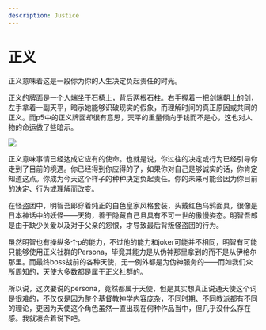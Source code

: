 ```yaml
---
description: Justice
---
```


# 正义

正义意味着这是一段你为你的人生决定负起责任的时光。

正义的牌面是一个人端坐于石椅上，背后两根石柱。右手握着一把剑端朝上的剑，左手拿着一副天平，暗示她能够识破现实的假象，而理解时间的真正原因或共同的正义。而p5中的正义牌面却很有意思，天平的重量倾向于钱而不是心，这也对人物的命运做了些暗示。

![](https://pic1.zhimg.com/80/v2-d1ba7c2cf555abd4f36fc35859e3e4b8_720w.jpg)

正义意味事情已经达成它应有的使命。也就是说，你过往的决定或行为已经引导你走到了目前的境遇。你已经得到你应得的了，如果你对自己是够诚实的话，你肯定知道这点。你成为今天这个样子的种种决定负起责任。你的未来可能会因为你目前的决定、行为或理解而改变。

在怪盗团中，明智吾郎穿着纯正的白色皇家风格套装，头戴红色乌鸦面具，很像是日本神话中的妖怪——天狗，善于隐藏自己且具有不可一世的傲慢姿态。明智吾郎是由于缺少关爱以及对于父亲的怨恨，才导致最后背叛怪盗团的行为。

虽然明智也有操纵多个p的能力，不过他的能力和joker可能并不相同，明智有可能只能够使用正义社群的Persona，毕竟其能力是从伪神那里拿到的而不是从伊格尔那里。而最终boss战前的各种天使，无一例外都是为伪神服务的——而如我们众所周知的，天使大多数都是属于正义社群的。

所以说，这次要说的persona，竟然都属于天使，但是其实想真正说通天使这个词是很难的，不仅仅是因为整个基督教神学内容庞杂，不同时期、不同教派都有不同的理论，更因为天使这个角色虽然一直出现在何种作品当中，但几乎没什么存在感。我就凑合着说下吧。

